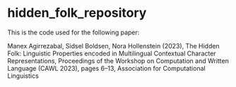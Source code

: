 # hidden_folk_repository

This is the code used for the following paper:

Manex Agirrezabal, Sidsel Boldsen, Nora Hollenstein (2023), The Hidden Folk: Linguistic Properties encoded in Multilingual Contextual Character Representations, Proceedings of the Workshop on Computation and Written Language (CAWL 2023), pages 6–13, Association for Computational Linguistics

